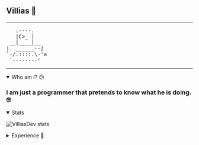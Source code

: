 

## Villias  🔨
---



<pre>
   .----.
   |C>_ |
 __|____|__
|  ______--|
`-/.::::.\-'a
 `--------'
</pre>

---

<details open="true">
    <summary>Who am I? 😕</summary>
    <h3>I am just a programmer that pretends to know what he is doing. 🤓</h3>
</details>

<details open="true">
    <summary>Stats</summary>

![VilliasDev stats](https://github-readme-stats.vercel.app/api?username=VilliasDev&show_icons=true&theme=gruvbox)
</details>

<details>
    <summary>Experience 💯</summary>

<img src="https://cdn.jsdelivr.net/gh/devicons/devicon/icons/java/java-original.svg" align="left" width="30px" style="padding-right:10px;"/>
<img src="https://cdn.jsdelivr.net/gh/devicons/devicon/icons/c/c-original.svg" align="left" width="30" style="padding-right:10px;">
<img src="https://cdn.jsdelivr.net/gh/devicons/devicon/icons/cplusplus/cplusplus-original.svg" align="left" width="30" style="padding-right:10px;">
<img src="https://cdn.jsdelivr.net/gh/devicons/devicon/icons/csharp/csharp-original.svg" align="left" width="30" style="padding-right:10px;">
<img src="https://cdn.jsdelivr.net/gh/devicons/devicon/icons/css3/css3-original.svg" align="left" width="30" style="padding-right:10px;">
<img src="https://cdn.jsdelivr.net/gh/devicons/devicon/icons/html5/html5-original.svg" align="left" width="30" style="padding-right:10px;">
<img src="https://cdn.jsdelivr.net/gh/devicons/devicon/icons/javascript/javascript-original.svg" align="left" width="30px" style="padding-right:10px;"/>
<img src="https://cdn.jsdelivr.net/gh/devicons/devicon/icons/express/express-original.svg" align="left" width="30px" style="padding-right:10px;"/>
<img src="https://cdn.jsdelivr.net/gh/devicons/devicon/icons/jetbrains/jetbrains-original.svg" align="left" width="30px" style="padding-right:10px;"/>
</details>
